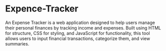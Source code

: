 # Expence-Tracker
An Expense Tracker is a web application designed to help users manage their personal finances by tracking income and expenses. Built using HTML for structure, CSS for styling, and JavaScript for functionality, this tool allows users to input financial transactions, categorize them, and view summaries. 

